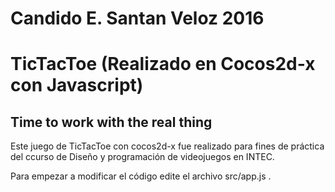 # Candido E. Santan Veloz 2016

# TicTacToe (Realizado en Cocos2d-x con Javascript)

## Time to work with the real thing

Este juego de TicTacToe con cocos2d-x fue realizado para fines de práctica del ccurso de Diseño y programación de videojuegos en INTEC.

Para empezar a modificar el código edite el archivo src/app.js .
